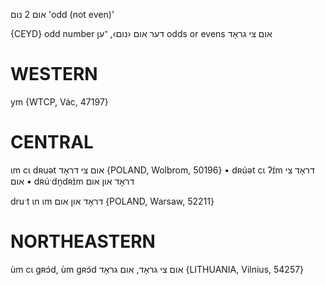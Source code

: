 אום 2
נום
'odd (not even)'

{CEYD}
odd number דער אום ‹נום›, ־ען
odds or evens אום צי גראָד

WESTERN
========

ym {WTCP, Vác, 47197}

CENTRAL
========

ɩm cɩ dʀuət אום צי דראָד {POLAND, Wolbrom, 50196}
	•	dʀúət cɩ ʔɪ́m דראָד צי אום
	•	dʀúˑdn̩dʀɪ̀m דראָד און אום

druˑt ɩn ɩm דראָד און אום {POLAND, Warsaw, 52211}

NORTHEASTERN
==============

ùm cɩ gʀɔ́d, ùm gʀɔ́d אום צי גראָד, אום גראָד {LITHUANIA, Vilnius, 54257}